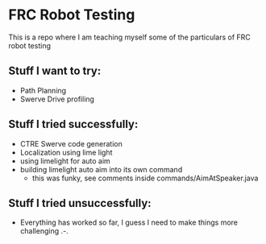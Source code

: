 # FRC Robot Testing

This is a repo where I am teaching myself some of the particulars of FRC robot testing

## Stuff I want to try:
- Path Planning
- Swerve Drive profiling

## Stuff I tried successfully:
- CTRE Swerve code generation
- Localization using lime light
- using limelight for auto aim
- building limelight auto aim into its own command
    - this was funky, see comments inside commands/AimAtSpeaker.java

## Stuff I tried unsuccessfully:
- Everything has worked so far, I guess I need to make things more challenging .-.